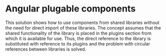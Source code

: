# Angular plugable components

This solution shows how to use components from shared libraries without the need for direct import of these libraries. The concept assumes that the shared functionality of the library is placed in the plugins section from which it is available for use. Thus, the direct reference to the library is substituted with reference to its plugins and the problem with circular references between libraries is solved. 
